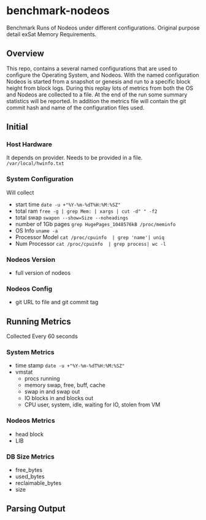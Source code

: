 # benchmark-nodeos
Benchmark Runs of Nodeos under different configurations. Original purpose detail exSat Memory Requirements.

## Overview
This repo, contains a several named configurations that are used to configure the Operating System, and Nodeos. With the named configuration Nodeos is started from a snapshot or genesis and run to a specific block height from block logs. During this replay lots of metrics from both the OS and Nodeos are collected to a file. At the end of the run some summary statistics will be reported. In addition the metrics file will contain the git commit hash and name of the configuration files used.

## Initial  
### Host Hardware
It depends on provider. Needs to be provided in a file. `/var/local/hwinfo.txt`

### System Configuration
Will collect
- start time `date -u +"%Y-%m-%dT%H:%M:%SZ"`
- total ram `free -g | grep Mem: | xargs | cut -d" " -f2`
- total swap `swapon --show=Size --noheadings`
- number of 1Gb pages `grep HugePages_1048576kB /proc/meminfo`
- OS Info `uname -a`
- Processor Model `cat /proc/cpuinfo  | grep 'name'| uniq`
- Num Processor `cat /proc/cpuinfo  | grep process| wc -l`

### Nodeos Version
- full version of nodeos

### Nodeos Config
- git URL to file and git commit tag

## Running Metrics
Collected Every 60 seconds
### System Metrics
- time stamp `date -u +"%Y-%m-%dT%H:%M:%SZ"`
- vmstat
   - procs running
   - memory swap, free, buff, cache
   - swap in and swap out
   - IO blocks in and blocks out
   - CPU user, system, idle, waiting for IO, stolen from VM
### Nodeos Metrics
- head block
- LIB
### DB Size Metrics
- free_bytes
- used_bytes
- reclaimable_bytes
- size

## Parsing Output
